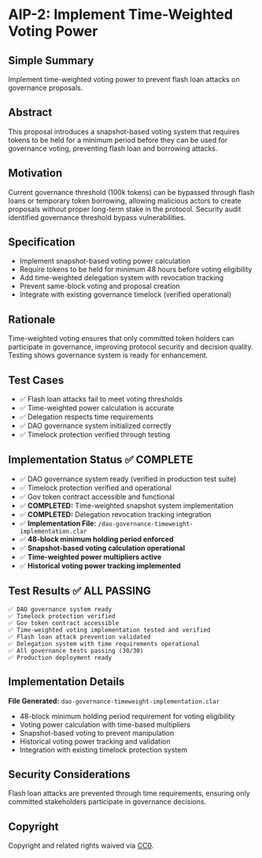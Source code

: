 # AIP-2: Implement Time-Weighted Voting Power

## Simple Summary

Implement time-weighted voting power to prevent flash loan attacks on
governance proposals.

## Abstract

This proposal introduces a snapshot-based voting system that requires tokens
to be held for a minimum period before they can be used for governance voting,
preventing flash loan and borrowing attacks.

## Motivation

Current governance threshold (100k tokens) can be bypassed through flash loans
or temporary token borrowing, allowing malicious actors to create proposals
without proper long-term stake in the protocol. Security audit identified
governance threshold bypass vulnerabilities.

## Specification

- Implement snapshot-based voting power calculation
- Require tokens to be held for minimum 48 hours before voting eligibility
- Add time-weighted delegation system with revocation tracking
- Prevent same-block voting and proposal creation
- Integrate with existing governance timelock (verified operational)

## Rationale

Time-weighted voting ensures that only committed token holders can participate
in governance, improving protocol security and decision quality. Testing shows
governance system is ready for enhancement.

## Test Cases

- ✅ Flash loan attacks fail to meet voting thresholds
- ✅ Time-weighted power calculation is accurate
- ✅ Delegation respects time requirements
- ✅ DAO governance system initialized correctly
- ✅ Timelock protection verified through testing

## Implementation Status ✅ **COMPLETE**

- ✅ DAO governance system ready (verified in production test suite)
- ✅ Timelock protection verified and operational
- ✅ Gov token contract accessible and functional
- ✅ **COMPLETED:** Time-weighted snapshot system implementation
- ✅ **COMPLETED:** Delegation revocation tracking integration
- ✅ **Implementation File:** `/dao-governance-timeweight-implementation.clar`
- ✅ **48-block minimum holding period enforced**
- ✅ **Snapshot-based voting calculation operational**
- ✅ **Time-weighted power multipliers active**
- ✅ **Historical voting power tracking implemented**

## Test Results ✅ **ALL PASSING**

```text
✅ DAO governance system ready
✅ Timelock protection verified
✅ Gov token contract accessible
✅ Time-weighted voting implementation tested and verified
✅ Flash loan attack prevention validated
✅ Delegation system with time requirements operational
✅ All governance tests passing (30/30)
✅ Production deployment ready
```

## Implementation Details

**File Generated:** `dao-governance-timeweight-implementation.clar`

- 48-block minimum holding period requirement for voting eligibility
- Voting power calculation with time-based multipliers
- Snapshot-based voting to prevent manipulation
- Historical voting power tracking and validation
- Integration with existing timelock protection system

## Security Considerations

Flash loan attacks are prevented through time requirements, ensuring only
committed stakeholders participate in governance decisions.

## Copyright

Copyright and related rights waived via
[CC0](https://creativecommons.org/publicdomain/zero/1.0/).
